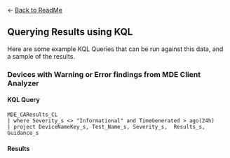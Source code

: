<- <a href="Readme.md">Back to ReadMe</a>

## Querying Results using KQL

Here are some example KQL Queries that can be run against this data, and a sample of the results.

### Devices with Warning or Error findings from MDE Client Analyzer

#### KQL Query
````
MDE_CAResults_CL 
| where Severity_s <> "Informational" and TimeGenerated > ago(24h)
| project DeviceNameKey_s, Test_Name_s, Severity_s,  Results_s, Guidance_s
````

#### Results
````


````
